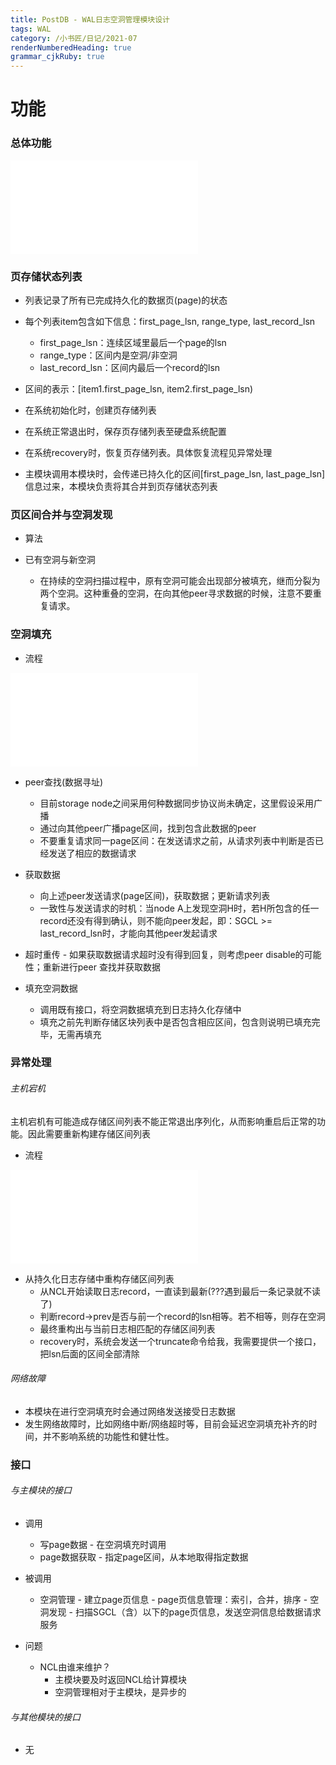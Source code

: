 ```yaml
---
title: PostDB - WAL日志空洞管理模块设计
tags: WAL 
category: /小书匠/日记/2021-07
renderNumberedHeading: true
grammar_cjkRuby: true
---
```



# 功能
### 总体功能

![绘图](./attachments/1626283921116.drawio.html)

### 页存储状态列表
- 列表记录了所有已完成持久化的数据页(page)的状态
- 每个列表item包含如下信息：first_page_lsn, range_type, last_record_lsn
	- first_page_lsn：连续区域里最后一个page的lsn
	- range_type：区间内是空洞/非空洞
	- last_record_lsn：区间内最后一个record的lsn
- 区间的表示：[item1.first_page_lsn, item2.first_page_lsn)

- 在系统初始化时，创建页存储列表
- 在系统正常退出时，保存页存储列表至硬盘系统配置
- 在系统recovery时，恢复页存储列表。具体恢复流程见异常处理
- 主模块调用本模块时，会传递已持久化的区间[first_page_lsn, last_page_lsn]信息过来，本模块负责将其合并到页存储状态列表

### 页区间合并与空洞发现

- 算法


- 已有空洞与新空洞
	- 在持续的空洞扫描过程中，原有空洞可能会出现部分被填充，继而分裂为两个空洞。这种重叠的空洞，在向其他peer寻求数据的时候，注意不要重复请求。

### 空洞填充
- 流程

![绘图](./attachments/1626068651977.drawio.html)

- peer查找(数据寻址) 
  - 目前storage node之间采用何种数据同步协议尚未确定，这里假设采用广播
  - 通过向其他peer广播page区间，找到包含此数据的peer
  - 不要重复请求同一page区间：在发送请求之前，从请求列表中判断是否已经发送了相应的数据请求

- 获取数据
	- 向上述peer发送请求(page区间)，获取数据；更新请求列表
	- 一致性与发送请求的时机：当node A上发现空洞H时，若H所包含的任一record还没有得到确认，则不能向peer发起，即：SGCL >= last_record_lsn时，才能向其他peer发起请求


- 超时重传	- 如果获取数据请求超时没有得到回复，则考虑peer disable的可能性；重新进行peer 查找并获取数据

- 填充空洞数据
	- 调用既有接口，将空洞数据填充到日志持久化存储中
	- 填充之前先判断存储区块列表中是否包含相应区间，包含则说明已填充完毕，无需再填充


### 异常处理
###### 主机宕机
主机宕机有可能造成存储区间列表不能正常退出序列化，从而影响重启后正常的功能。因此需要重新构建存储区间列表
- 流程

![绘图](./attachments/1626285222578.drawio.html)

- 从持久化日志存储中重构存储区间列表
  - 从NCL开始读取日志record，一直读到最新(???遇到最后一条记录就不读了)
  - 判断record->prev是否与前一个record的lsn相等。若不相等，则存在空洞
  - 最终重构出与当前日志相匹配的存储区间列表
  - recovery时，系统会发送一个truncate命令给我，我需要提供一个接口，把lsn后面的区间全部清除

###### 网络故障
- 本模块在进行空洞填充时会通过网络发送接受日志数据
- 发生网络故障时，比如网络中断/网络超时等，目前会延迟空洞填充补齐的时间，并不影响系统的功能性和健壮性。

### 接口
###### 与主模块的接口
- 调用
	- 写page数据 - 在空洞填充时调用
	- page数据获取 - 指定page区间，从本地取得指定数据
- 被调用
	- 空洞管理
		   - 建立page页信息
		   - page页信息管理：索引，合并，排序
		   - 空洞发现 - 扫描SGCL（含）以下的page页信息，发送空洞信息给数据请求服务

- 问题
	- NCL由谁来维护？
		- 主模块要及时返回NCL给计算模块
		- 空洞管理相对于主模块，是异步的
###### 与其他模块的接口
- 无

